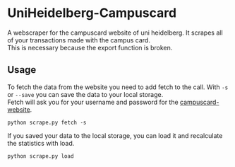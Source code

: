 # UniHeidelberg-Campuscard
A webscraper for the campuscard website of uni heidelberg. It scrapes all of your transactions made with the campus card.  
This is necessary because the export function is broken.

## Usage
To fetch the data from the website you need to add fetch to the call. With `-s` or `--save` you can save the data to your local storage.  
Fetch will ask you for your username and password for the [campuscard-website](https://campuscard.stw.uni-heidelberg.de/).
```
python scrape.py fetch -s
```
If you saved your data to the local storage, you can load it and recalculate the statistics with load.
```
python scrape.py load
```
